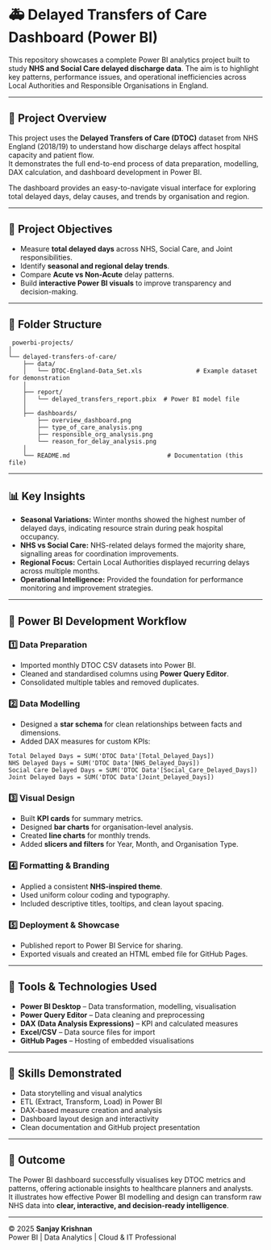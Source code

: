 # 🚑 Delayed Transfers of Care Dashboard (Power BI)

This repository showcases a complete Power BI analytics project built to study **NHS and Social Care delayed discharge data**. 
The aim is to highlight key patterns, performance issues, and operational inefficiencies across Local Authorities and Responsible Organisations in England.

---

## 🧭 Project Overview

This project uses the **Delayed Transfers of Care (DTOC)** dataset from NHS England (2018/19) to understand how discharge delays affect hospital capacity and patient flow.  
It demonstrates the full end-to-end process of data preparation, modelling, DAX calculation, and dashboard development in Power BI.

The dashboard provides an easy-to-navigate visual interface for exploring total delayed days, delay causes, and trends by organisation and region.

---

## 🎯 Project Objectives

- Measure **total delayed days** across NHS, Social Care, and Joint responsibilities.  
- Identify **seasonal and regional delay trends**.  
- Compare **Acute vs Non-Acute** delay patterns.  
- Build **interactive Power BI visuals** to improve transparency and decision-making.  

---

## 🧱 Folder Structure

```
 powerbi-projects/
│
└── delayed-transfers-of-care/
    ├── data/
    │   └── DTOC-England-Data_Set.xls               # Example dataset for demonstration
    │
    ├── report/
    │   └── delayed_transfers_report.pbix  # Power BI model file
    │
    ├── dashboards/
        ├── overview_dashboard.png
        ├── type_of_care_analysis.png
        ├── responsible_org_analysis.png
        └── reason_for_delay_analysis.png
    │
    └── README.md                           # Documentation (this file)
```

---

## 📊 Key Insights

- **Seasonal Variations:** Winter months showed the highest number of delayed days, indicating resource strain during peak hospital occupancy.  
- **NHS vs Social Care:** NHS-related delays formed the majority share, signalling areas for coordination improvements.  
- **Regional Focus:** Certain Local Authorities displayed recurring delays across multiple months.  
- **Operational Intelligence:** Provided the foundation for performance monitoring and improvement strategies.

---

## 🧠 Power BI Development Workflow

### 1️⃣ Data Preparation
- Imported monthly DTOC CSV datasets into Power BI.  
- Cleaned and standardised columns using **Power Query Editor**.  
- Consolidated multiple tables and removed duplicates.  

### 2️⃣ Data Modelling
- Designed a **star schema** for clean relationships between facts and dimensions.  
- Added DAX measures for custom KPIs:  

```DAX
Total Delayed Days = SUM('DTOC Data'[Total_Delayed_Days])
NHS Delayed Days = SUM('DTOC Data'[NHS_Delayed_Days])
Social Care Delayed Days = SUM('DTOC Data'[Social_Care_Delayed_Days])
Joint Delayed Days = SUM('DTOC Data'[Joint_Delayed_Days])
```

### 3️⃣ Visual Design
- Built **KPI cards** for summary metrics.  
- Designed **bar charts** for organisation-level analysis.  
- Created **line charts** for monthly trends.  
- Added **slicers and filters** for Year, Month, and Organisation Type.  

### 4️⃣ Formatting & Branding
- Applied a consistent **NHS-inspired theme**.  
- Used uniform colour coding and typography.  
- Included descriptive titles, tooltips, and clean layout spacing.  

### 5️⃣ Deployment & Showcase
- Published report to Power BI Service for sharing.  
- Exported visuals and created an HTML embed file for GitHub Pages.  

---

## 🧩 Tools & Technologies Used

- **Power BI Desktop** – Data transformation, modelling, visualisation  
- **Power Query Editor** – Data cleaning and preprocessing  
- **DAX (Data Analysis Expressions)** – KPI and calculated measures  
- **Excel/CSV** – Data source files for import  
- **GitHub Pages** – Hosting of embedded visualisations  

---

## 💼 Skills Demonstrated

- Data storytelling and visual analytics  
- ETL (Extract, Transform, Load) in Power BI  
- DAX-based measure creation and analysis  
- Dashboard layout design and interactivity  
- Clean documentation and GitHub project presentation  

---

## 🏁 Outcome

The Power BI dashboard successfully visualises key DTOC metrics and patterns, offering actionable insights to healthcare planners and analysts.  
It illustrates how effective Power BI modelling and design can transform raw NHS data into **clear, interactive, and decision-ready intelligence**.

---

© 2025 **Sanjay Krishnan**  
Power BI | Data Analytics | Cloud & IT Professional
